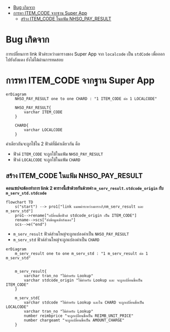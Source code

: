 - [Bug เกิดจาก](#bug-เกิดจาก)
- [การหา ITEM\_CODE จากฐาน Super App](#การหา-item_code-จากฐาน-super-app)
  - [สร้าง ITEM\_CODE ในแฟ้ม NHSO\_PAY\_RESULT](#สร้าง-item_code-ในแฟ้ม-nhso_pay_result)

# Bug เกิดจาก
การเปลี่ยนการ link ฟิวด์ระหว่างตารางของ Super App จาก `localcode` เป็น `stdCode` เพื่อออกไปยังถังแดง ยังไม่ได้ผ่านการทดสอบ

# การหา ITEM_CODE จากฐาน Super App

```mermaid
erDiagram
    NHSO_PAY_RESULT one to one CHARD : "1 ITEM_CODE ต่อ 1 LOCALCODE"

    NHSO_PAY_RESULT{
        varchar ITEM_CODE
    }

    CHARD{
        varchar LOCALCODE
    }
```
ค่าเดียวกันจะถูกใช้ใน 2 ฟิวด์ที่มีค่าเดียวกัน คือ
- ฟิวด์ `ITEM_CODE` จะถูกใช้ในแฟ้ม `NHSO_PAY_RESULT`
- ฟิวด์ `LOCALCODE` จะถูกใช้ในแฟ้ม `CHARD`

## สร้าง ITEM_CODE ในแฟ้ม NHSO_PAY_RESULT

**คอนเซปจะต้องทำการ link 2 ตารางนี้เข้าด้วยกันด้วยค่า `m_serv_result.stdcode_origin` กับ `m_serv_std.stdcode`**  

```mermaid
flowchart TD
    s("start") --> pro1["link แมพค่าระหว่างตาราง\nm_serv_result และ m_serv_std"]
    pro1-->rename["เปลี่ยนชื่อฟิวด์ stdcode_origin เป็น ITEM_CODE"]
    rename-->scs["ส่งข้อมูลเข้าถังแดง"]
    scs-->e("end")
```


- `m_serv_result` ฟิวด์ส่วนใหญ่จะถูกแปลงค่าเป็น `NHSO_PAY_RESULT`
- `m_serv_std` ฟิวด์ส่วนใหญ่จะถูกแปลงค่าเป็น `CHARD`

```mermaid
erDiagram
    m_serv_result one to one m_serv_std : "1 m_serv_result ต่อ 1 m_serv_std"


    m_serv_result{
        varchar tran_no "ใช้สำหรับ Lookup"
        varchar stdcode_origin "ใช้สำหรับ Lookup และ จะถูกเปลี่ยนชื่อเป็น ITEM_CODE"
    }

    m_serv_std{
        varchar stdcode "ใช้สำหรับ Lookup และใน CHARD จะถูกเปลี่ยนชื่อเป็น LOCALCODE"
        varchar tran_no "ใช้สำหรับ Lookup"
        number reimbprice "จะถูกเปลี่ยนชื่อเป็น REIMB_UNIT_PRICE"
        number chargeamt "จะถูกเปลี่ยนชื่อเป็น AMOUNT_CHARGE"
    }
```
